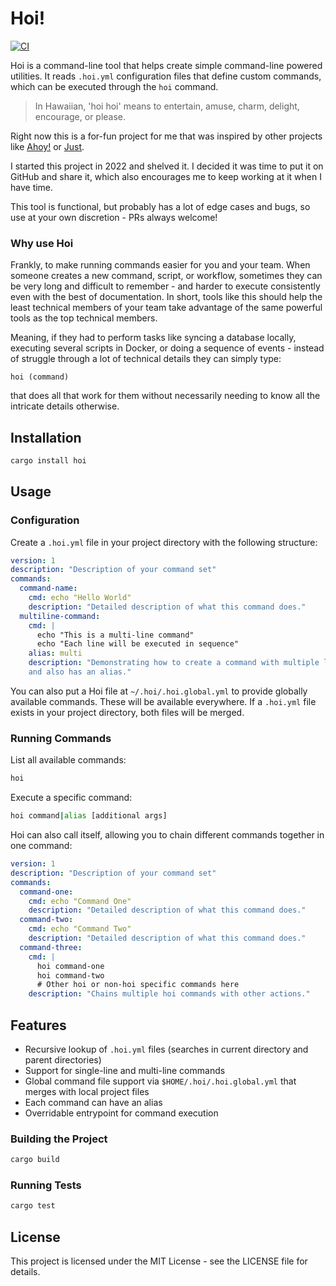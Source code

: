 # Hoi!

[![CI](https://github.com/kevinquillen/hoi/actions/workflows/ci.yml/badge.svg)](https://github.com/kevinquillen/hoi/actions/workflows/ci.yml)

Hoi is a command-line tool that helps create simple command-line powered
utilities. It reads `.hoi.yml` configuration files that define custom commands,
which can be executed through the `hoi` command.

> In Hawaiian, 'hoi hoi' means to entertain, amuse, charm, delight, encourage, or please.

Right now this is a for-fun project for me that was inspired by other 
projects like [Ahoy!](https://github.com/ahoy-cli/ahoy) or [Just](https://github.com/casey/just).

I started this project in 2022 and shelved it. I decided it was time to put 
it on GitHub and share it, which also encourages me to keep working at it 
when I have time.

This tool is functional, but probably has a lot of edge cases and bugs, so use
at your own discretion - PRs always welcome!

### Why use Hoi

Frankly, to make running commands easier for you and your team. When someone 
creates a new command, script, or workflow, sometimes they can be very long 
and difficult to remember - and harder to execute consistently even with the 
best of documentation. In short, tools like this should help the least 
technical members of your team take advantage of the same powerful tools as 
the top technical members.

Meaning, if they had to perform tasks like syncing a database locally, 
executing several scripts in Docker, or doing a sequence of events - instead 
of struggle through a lot of technical details they can simply type:

`hoi (command)`

that does all that work for them without necessarily needing to know all the 
intricate details otherwise.

## Installation

```bash
cargo install hoi
```

## Usage

### Configuration

Create a `.hoi.yml` file in your project directory with the following structure:

```yaml
version: 1
description: "Description of your command set"
commands:
  command-name:
    cmd: echo "Hello World"
    description: "Detailed description of what this command does."
  multiline-command:
    cmd: |
      echo "This is a multi-line command"
      echo "Each line will be executed in sequence"
    alias: multi
    description: "Demonstrating how to create a command with multiple lines 
    and also has an alias."
```

You can also put a Hoi file at `~/.hoi/.hoi.global.yml` to provide globally 
available commands. These will be available everywhere. If a `.hoi.yml` file 
exists in your project directory, both files will be merged. 

### Running Commands

List all available commands:

```bash
hoi
```

Execute a specific command:

```bash
hoi command|alias [additional args]
```

Hoi can also call itself, allowing you to chain different commands together 
in one command:

```yaml
version: 1
description: "Description of your command set"
commands:
  command-one:
    cmd: echo "Command One"
    description: "Detailed description of what this command does."
  command-two:
    cmd: echo "Command Two"
    description: "Detailed description of what this command does."
  command-three:
    cmd: |
      hoi command-one
      hoi command-two
      # Other hoi or non-hoi specific commands here
    description: "Chains multiple hoi commands with other actions."
```

## Features

- Recursive lookup of `.hoi.yml` files (searches in current directory and parent
  directories)
- Support for single-line and multi-line commands
- Global command file support via `$HOME/.hoi/.hoi.global.yml` that merges with
  local project files
- Each command can have an alias
- Overridable entrypoint for command execution

### Building the Project

```bash
cargo build
```

### Running Tests

```bash
cargo test
```

## License

This project is licensed under the MIT License - see the LICENSE file for
details.